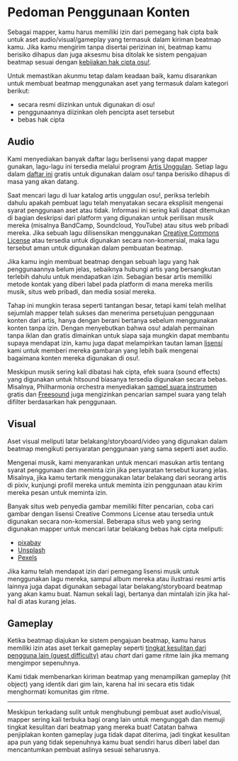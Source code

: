 # Pedoman Penggunaan Konten

Sebagai mapper, kamu harus memiliki izin dari pemegang hak cipta baik untuk aset audio/visual/gameplay yang termasuk dalam kiriman beatmap kamu. Jika kamu mengirim tanpa disertai perizinan ini, beatmap kamu berisiko dihapus dan juga aksesmu bisa ditolak ke sistem pengajuan beatmap sesuai dengan [kebijakan hak cipta osu!](/wiki/Legal/Copyright).

Untuk memastikan akunmu tetap dalam keadaan baik, kamu disarankan untuk membuat beatmap menggunakan aset yang termasuk dalam kategori berikut:

- secara resmi diizinkan untuk digunakan di osu!
- penggunaannya diizinkan oleh pencipta aset tersebut
- bebas hak cipta

## Audio

Kami menyediakan banyak daftar lagu berlisensi yang dapat mapper gunakan, lagu-lagu ini tersedia melalui program [Artis Unggulan](/wiki/Featured_Artists). Setiap lagu dalam [daftar ini](https://osu.ppy.sh/beatmaps/artists) gratis untuk digunakan dalam osu! tanpa berisiko dihapus di masa yang akan datang.

Saat mencari lagu di luar katalog artis unggulan osu!, periksa terlebih dahulu apakah pembuat lagu telah menyatakan secara eksplisit mengenai syarat penggunaan aset atau tidak. Informasi ini sering kali dapat ditemukan di bagian deskripsi dari platform yang digunakan untuk perilisan musik mereka (misalnya BandCamp, Soundcloud, YouTube) atau situs web pribadi mereka. Jika sebuah lagu dilisensikan menggunakan [Creative Commons License](https://creativecommons.org/licenses/by-nc-sa/3.0/) atau tersedia untuk digunakan secara non-komersial, maka lagu tersebut aman untuk digunakan dalam pembuatan beatmap.

Jika kamu ingin membuat beatmap dengan sebuah lagu yang hak penggunaannya belum jelas, sebaiknya hubungi artis yang bersangkutan terlebih dahulu untuk mendapatkan izin. Sebagian besar artis memiliki metode kontak yang diberi label pada platform di mana mereka merilis musik, situs web pribadi, dan media sosial mereka.

Tahap ini mungkin terasa seperti tantangan besar, tetapi kami telah melihat sejumlah mapper telah sukses dan menerima persetujuan penggunaan konten dari artis, hanya dengan berani bertanya sebelum menggunakan konten tanpa izin. Dengan menyebutkan bahwa osu! adalah permainan tanpa iklan dan gratis dimainkan untuk siapa saja mungkin dapat membantu supaya mendapat izin, kamu juga dapat melampirkan tautan laman [lisensi](/wiki/Legal/Music_Licensing) kami untuk memberi mereka gambaran yang lebih baik mengenai bagaimana konten mereka digunakan di osu!.

Meskipun musik sering kali dibatasi hak cipta, efek suara (sound effects) yang digunakan untuk hitsound biasanya tersedia digunakan secara bebas. Misalnya, Philharmonia orchestra menyediakan [sampel suara instrumen](https://philharmonia.co.uk/resources/sound-samples/) gratis dan [Freesound](https://freesound.org) juga mengizinkan pencarian sampel suara yang telah difilter berdasarkan hak penggunaan.

## Visual

Aset visual meliputi latar belakang/storyboard/video yang digunakan dalam beatmap mengikuti persyaratan penggunaan yang sama seperti aset audio.

Mengenai musik, kami menyarankan untuk mencari masukan artis tentang syarat penggunaan dan meminta izin jika persyaratan tersebut kurang jelas. Misalnya, jika kamu tertarik menggunakan latar belakang dari seorang artis di pixiv, kunjungi profil mereka untuk meminta izin penggunaan atau kirim mereka pesan untuk meminta izin.

Banyak situs web penyedia gambar memiliki filter pencarian, coba cari gambar dengan lisensi Creative Commons License atau tersedia untuk digunakan secara non-komersial. Beberapa situs web yang sering digunakan mapper untuk mencari latar belakang bebas hak cipta meliputi:

- [pixabay](https://pixabay.com/)
- [Unsplash](https://unsplash.com/)
- [Pexels](https://www.pexels.com/)

Jika kamu telah mendapat izin dari pemegang lisensi musik untuk menggunakan lagu mereka, sampul album mereka atau ilustrasi resmi artis lainnya juga dapat digunakan sebagai latar belakang/storyboard beatmap yang akan kamu buat. Namun sekali lagi, bertanya dan mintalah izin jika hal-hal di atas kurang jelas.

## Gameplay

Ketika beatmap diajukan ke sistem pengajuan beatmap, kamu harus memiliki izin atas aset terkait gameplay seperti [tingkat kesulitan dari pengguna lain (guest difficulty)](/wiki/Beatmap/Beatmapsets/Guest_difficulty) atau *chart* dari game ritme lain jika memang mengimpor sepenuhnya.

Kami tidak membenarkan kiriman beatmap yang menampilkan gameplay (hit object) yang identik dari gim lain, karena hal ini secara etis tidak menghormati komunitas gim ritme.

---

Meskipun terkadang sulit untuk menghubungi pembuat aset audio/visual, mapper sering kali terbuka bagi orang lain untuk mengunggah dan memuji tingkat kesulitan dari beatmap yang mereka buat! Catatan bahwa penjiplakan konten gameplay juga tidak dapat diterima, jadi tingkat kesulitan apa pun yang tidak sepenuhnya kamu buat sendiri harus diberi label dan mencantumkan pembuat aslinya sesuai seharusnya.
